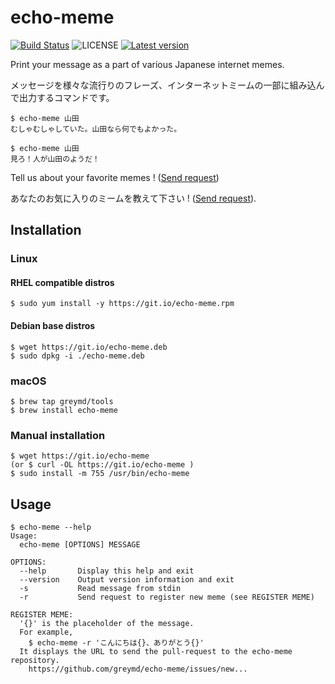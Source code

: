 # echo-meme

[![Build Status](https://travis-ci.org/greymd/echo-meme.svg?branch=master)](https://travis-ci.org/greymd/echo-meme)
![LICENSE](http://img.shields.io/badge/license-MIT-blue.svg?style=flat)
[![Latest version](https://img.shields.io/github/release/greymd/echo-meme.svg)](https://github.com/greymd/echo-meme/releases/latest)

Print your message as a part of various Japanese internet memes.

メッセージを様々な流行りのフレーズ、インターネットミームの一部に組み込んで出力するコマンドです。

```
$ echo-meme 山田
むしゃむしゃしていた。山田なら何でもよかった。

$ echo-meme 山田
見ろ！人が山田のようだ！
```

Tell us about your favorite memes ! ([Send request](https://github.com/greymd/echo-meme/issues/new?body=%74%65%6D%70%6C%61%74%65%3A%5B%E3%82%B5%E3%83%B3%E3%83%97%E3%83%AB%E6%96%87%E7%AB%A0%7B%7D%E3%80%82%7B%7D%E3%81%A8%E3%81%84%E3%81%86%E5%80%8B%E6%89%80%E3%81%8C%E5%BC%95%E6%95%B0%E3%81%AB%E3%81%AA%E3%82%8A%E3%81%BE%E3%81%99%E3%80%82%E3%80%80%5D&title=%6E%65%77%5F%6D%65%6D%65%5F%72%65%71%75%65%73%74%3A%E3%82%B5%E3%83%B3%E3%83%97%E3%83%AB%E6%96%87%E7%AB%A0%7B%7D%E3%80%82%7B%2E%2E%2E))

あなたのお気に入りのミームを教えて下さい ! ([Send request](https://github.com/greymd/echo-meme/issues/new?body=%74%65%6D%70%6C%61%74%65%3A%5B%E3%82%B5%E3%83%B3%E3%83%97%E3%83%AB%E6%96%87%E7%AB%A0%7B%7D%E3%80%82%7B%7D%E3%81%A8%E3%81%84%E3%81%86%E5%80%8B%E6%89%80%E3%81%8C%E5%BC%95%E6%95%B0%E3%81%AB%E3%81%AA%E3%82%8A%E3%81%BE%E3%81%99%E3%80%82%E3%80%80%5D&title=%6E%65%77%5F%6D%65%6D%65%5F%72%65%71%75%65%73%74%3A%E3%82%B5%E3%83%B3%E3%83%97%E3%83%AB%E6%96%87%E7%AB%A0%7B%7D%E3%80%82%7B%2E%2E%2E)).

## Installation

### Linux

#### RHEL compatible distros

```
$ sudo yum install -y https://git.io/echo-meme.rpm
```

#### Debian base distros

```
$ wget https://git.io/echo-meme.deb
$ sudo dpkg -i ./echo-meme.deb
```

### macOS

```
$ brew tap greymd/tools
$ brew install echo-meme
```

### Manual installation

```
$ wget https://git.io/echo-meme
(or $ curl -OL https://git.io/echo-meme )
$ sudo install -m 755 /usr/bin/echo-meme
```

## Usage

```
$ echo-meme --help
Usage:
  echo-meme [OPTIONS] MESSAGE

OPTIONS:
  --help       Display this help and exit
  --version    Output version information and exit
  -s           Read message from stdin
  -r           Send request to register new meme (see REGISTER MEME)

REGISTER MEME:
  '{}' is the placeholder of the message.
  For example,
    $ echo-meme -r 'こんにちは{}、ありがとう{}'
  It displays the URL to send the pull-request to the echo-meme repository.
    https://github.com/greymd/echo-meme/issues/new...
```
